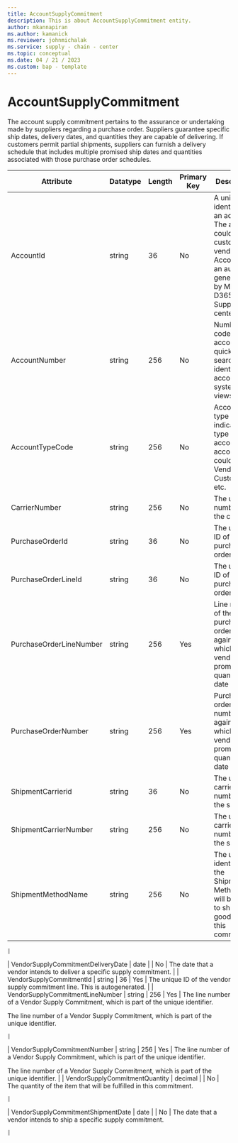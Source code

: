 ```yaml
---
title: AccountSupplyCommitment
description: This is about AccountSupplyCommitment entity.
author: mkannapiran
ms.author: kamanick
ms.reviewer: johnmichalak
ms.service: supply - chain - center
ms.topic: conceptual
ms.date: 04 / 21 / 2023
ms.custom: bap - template
---
```


# **AccountSupplyCommitment**

The account supply commitment pertains to the assurance or undertaking made by suppliers regarding a purchase order. Suppliers guarantee specific ship dates, delivery dates, and quantities they are capable of delivering. If customers permit partial shipments, suppliers can furnish a delivery schedule that includes multiple promised ship dates and quantities associated with those purchase order schedules.


|	Attribute	|	Datatype	|	Length	|	Primary Key	|	Description	|
|---------------|--------|------|----------|-----------|
|	AccountId	|	string	|	36	|	No	|	A unique identifier of an account. The account could be a customer or vendor etc. AccountId is an auto generated Id by Microsoft D365 or Supply chain center. 	|
|	AccountNumber	|	string	|	256	|	No	|	Number or code for the account to quickly search and identify the account in system views.	|
|	AccountTypeCode	|	string	|	256	|	No	|	Account type code indicates the type of account. An account could be Vendor, Customer etc.	|
|	CarrierNumber	|	string	|	256	|	No	|	The unique number of the carrier	|
|	PurchaseOrderId	|	string	|	36	|	No	|	The unique ID of the purchase order	|
|	PurchaseOrderLineId	|	string	|	36	|	No	|	The unique ID of the purchase order line	|
|	PurchaseOrderLineNumber	|	string	|	256	|	Yes	|	Line number of the purchase order against which the vendor is promising quantity and date	|
|	PurchaseOrderNumber	|	string	|	256	|	Yes	|	Purchase order number against which the vendor is promising quantity and date	|
|	ShipmentCarrierid	|	string	|	36	|	No	|	The unique carrier number of the shipment	|
|	ShipmentCarrierNumber	|	string	|	256	|	No	|	The unique carrier number of the shipment	|
|	ShipmentMethodName	|	string	|	256	|	No	|	The unique identifier of the Shipment Method that will be used to ship the goods of this commitment.

	|
|	VendorSupplyCommitmentDeliveryDate	|	date	|		|	No	|	The date that a vendor intends to deliver a specific supply commitment.	|
|	VendorSupplyCommitmentId	|	string	|	36	|	Yes	|	The unique ID of the vendor supply commitment line. This is autogenerated.	|
|	VendorSupplyCommitmentLineNumber	|	string	|	256	|	Yes	|	The line number of a Vendor Supply Commitment, which is part of the unique identifier.

The line number of a Vendor Supply Commitment, which is part of the unique identifier.

	|
|	VendorSupplyCommitmentNumber	|	string	|	256	|	Yes	|	The line number of a Vendor Supply Commitment, which is part of the unique identifier.

The line number of a Vendor Supply Commitment, which is part of the unique identifier.	|
|	VendorSupplyCommitmentQuantity	|	decimal	|		|	No	|	The quantity of the item that will be fulfilled in this commitment.

	|
|	VendorSupplyCommitmentShipmentDate	|	date	|		|	No	|	The date that a vendor intends to ship a specific supply commitment.

	|
